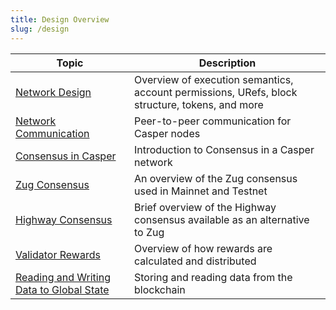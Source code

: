 ```yaml
---
title: Design Overview
slug: /design
---
```


| Topic                                                       | Description                                                                                    |
| ----------------------------------------------------------- | ---------------------------------------------------------------------------------------------- |
| [Network Design](./casper-design.md)                        | Overview of execution semantics, account permissions, URefs, block structure, tokens, and more |
| [Network Communication](./p2p.md)                           | Peer-to-peer communication for Casper nodes                                                    |
| [Consensus in Casper](./consensus.md)                       | Introduction to Consensus in a Casper network                                                  |
| [Zug Consensus](./zug.md)                                   | An overview of the Zug consensus used in Mainnet and Testnet                                   |
| [Highway Consensus](./highway.md)                           | Brief overview of the Highway consensus available as an alternative to Zug                     |
| [Validator Rewards](./rewards.md)                           | Overview of how rewards are calculated and distributed                                         |
| [Reading and Writing Data to Global State](./reading-and-writing-to-the-blockchain.md) | Storing and reading data from the blockchain                        |
